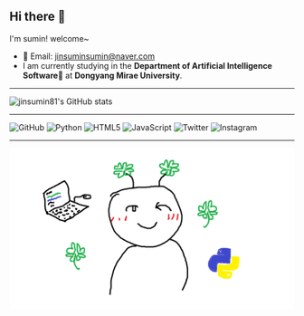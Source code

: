## Hi there 👋

I'm sumin!
welcome~
- 📧 Email: jinsuminsumin@naver.com
- I am currently studying in the **Department of Artificial Intelligence Software**🤖 at **Dongyang Mirae University**.
___
![jinsumin81's GitHub stats](https://github-readme-stats.vercel.app/api?username=jinsumin81&show_icons=true&theme=radical)

___
![GitHub](https://img.shields.io/badge/GitHub-Profile-skyblue?logo=github)
![Python](https://img.shields.io/badge/Python-Code-skyblue?logo=python)
![HTML5](https://img.shields.io/badge/HTML5-Design-skyblue?logo=html5)
![JavaScript](https://img.shields.io/badge/JavaScript-Dynamic-skyblue?logo=javascript)
![Twitter](https://img.shields.io/badge/Twitter-Follow-skyblue?logo=twitter)
![Instagram](https://img.shields.io/badge/Instagram-Profile-skyblue?logo=instagram)
___
<img src="https://github.com/jinsumin81/jinsumin81/blob/main/%EC%A0%9C%EB%AA%A9%20%EC%97%86%EC%9D%8C.png" alt="프로필사진" />

